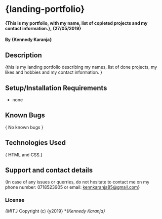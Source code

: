 # {landing-portfolio}
#### {This is my portfolio, with my name, list of copleted projects and my contact information.}, {27/05/2019}
#### By **{Kennedy Karanja}**
## Description
{this is my landing portfolio describing my names, list of done projects, my likes and hobbies and my contact information. }
## Setup/Installation Requirements
* none
## Known Bugs
{ No known bugs }
## Technologies Used
{ HTML and CSS.}
## Support and contact details
{In case of any issues or querries, do not hesitate to contact me on my phone number: 0718523905 or email: kennkaranja85@gmail.com}
### License
*{MIT.}*
Copyright (c) {y2019} **{Kennedy Karanja}*